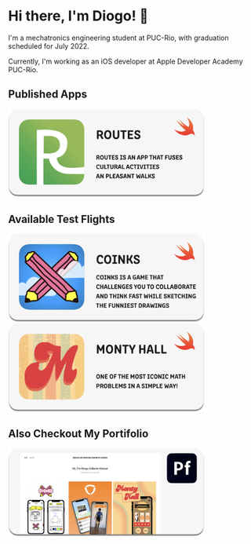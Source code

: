 # Hi there, I'm Diogo! 👋

I'm a mechatronics engineering student at PUC-Rio, with graduation scheduled for July 2022. 

Currently, I'm working as an iOS developer at Apple Developer Academy PUC-Rio. 

## Published Apps
[<img src="routes.png" width="400"/>](https://apps.apple.com/br/app/routes-caminhadas-culturais/id1576016545?l=en)

## Available Test Flights
[<img src="coinks.png" width="400"/>](https://testflight.apple.com/join/ABK9wOWK)
[<img src="monty.png" width="400"/>](https://testflight.apple.com/join/mlYhPshB)

## Also Checkout My Portifolio
[<img src="portifolio.png" width="400"/>](https://diogoinfante.myportfolio.com)

<!--
## Contact Me
[<img src="linkedin.png" width="100"/>](https://www.linkedin.com/in/diogo-infante-741442151/)
[<img src="gmail.png" width="100"/>](infante.div@gmail.com)
**DiogoInfante/DiogoInfante** is a ✨ _special_ ✨ repository because its `README.md` (this file) appears on your GitHub profile.

Here are some ideas to get you started:

- 🔭 I’m currently working on ...
- 🌱 I’m currently learning ...
- 👯 I’m looking to collaborate on ...
- 🤔 I’m looking for help with ...
- 💬 Ask me about ...
- 📫 How to reach me: ...
- 😄 Pronouns: ...
- ⚡ Fun fact: ...
-->
